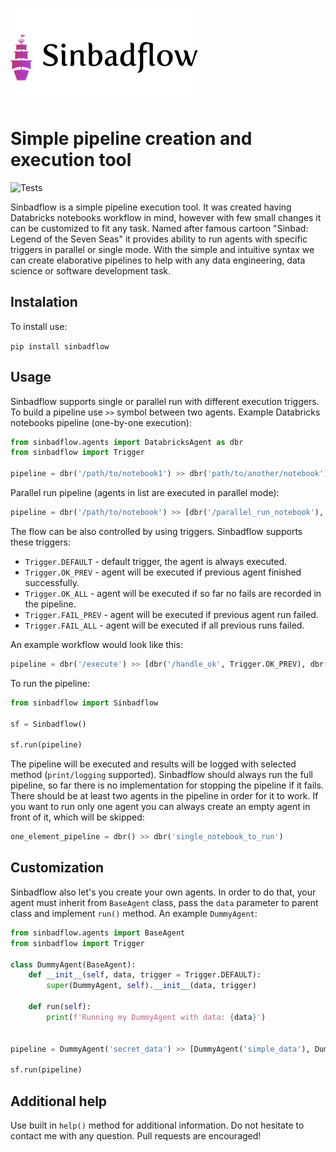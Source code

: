 ![Logo](img/logo.png)
# Simple pipeline creation and execution tool

![Tests](https://github.com/Eimisas/Sinbadflow/workflows/Tests/badge.svg)

Sinbadflow is a simple pipeline execution tool. It was created having Databricks notebooks workflow in mind, however with few small changes it can be customized to fit any task. Named after famous cartoon "Sinbad: Legend of the Seven Seas" it provides ability to run agents with specific triggers in parallel or single mode. With the simple and intuitive syntax we can create elaborative pipelines to help with any data engineering, data science or software development task.

## Instalation

To install use:

```pip install sinbadflow```

## Usage

Sinbadflow supports single or parallel run with different execution triggers. To build a pipeline use ```>>``` symbol between two agents. Example Databricks notebooks pipeline (one-by-one execution):

```python
from sinbadflow.agents import DatabricksAgent as dbr
from sinbadflow import Trigger

pipeline = dbr('/path/to/notebook1') >> dbr('path/to/another/notebook')
```
Parallel run pipeline (agents in list are executed in parallel mode):

```python
pipeline = dbr('/path/to/notebook') >> [dbr('/parallel_run_notebook'), dbr('/another_parallel')]
```

The flow can be also controlled by using triggers. Sinbadflow supports these triggers:

* ```Trigger.DEFAULT``` - default trigger, the agent is always executed.
* ```Trigger.OK_PREV``` - agent will be executed if previous agent finished successfully.
* ```Trigger.OK_ALL``` - agent will be executed if so far no fails are recorded in the pipeline.
* ```Trigger.FAIL_PREV``` - agent will be executed if previous agent run failed.
* ```Trigger.FAIL_ALL``` - agent will be executed if all previous runs failed.

An example workflow would look like this:

```python
pipeline = dbr('/execute') >> [dbr('/handle_ok', Trigger.OK_PREV), dbr('/handle_fail', Trigger.FAIL_PREV)] >> dbr('/save_all', Trigger.OK_ALL) >> dbr('/log_all_failed', Trigger.FAIL_ALL)
```
To run the pipeline:

```python
from sinbadflow import Sinbadflow

sf = Sinbadflow()

sf.run(pipeline)
```
The pipeline will be executed and results will be logged with selected method (```print/logging``` supported). Sinbadflow should always run the full pipeline, so far there is no implementation for stopping the pipeline if it fails. There should be at least two agents in the pipeline in order for it to work. If you want to run only one agent you can always create an empty agent in front of it, which will be skipped:

```python
one_element_pipeline = dbr() >> dbr('single_notebook_to_run')
```

## Customization

Sinbadflow also let's you create your own agents. In order to do that, your agent must inherit from ```BaseAgent``` class, pass the ```data``` parameter to parent class and implement ```run()``` method. An example ```DummyAgent```:

```python
from sinbadflow.agents import BaseAgent
from sinbadflow import Trigger

class DummyAgent(BaseAgent):
    def __init__(self, data, trigger = Trigger.DEFAULT):
        super(DummyAgent, self).__init__(data, trigger)

    def run(self):
        print(f'Running my DummyAgent with data: {data}')


pipeline = DummyAgent('secret_data') >> [DummyAgent('simple_data'), DummyAgent('important_data')]

sf.run(pipeline)
```

## Additional help

Use built in ```help()``` method for additional information. Do not hesitate to contact me with any question. Pull requests are encouraged!
